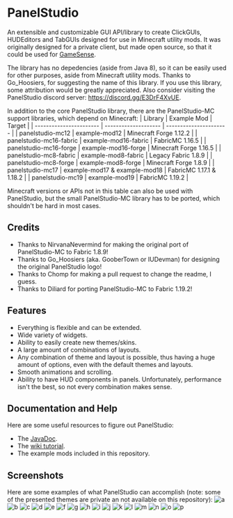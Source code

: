 # PanelStudio
An extensible and customizable GUI API/library to create ClickGUIs, HUDEditors and TabGUIs designed for use in Minecraft utility mods. It was originally designed for a private client, but made open source, so that it could be used for [GameSense](https://github.com/IUDevman/gamesense-client).

The library has no depedencies (aside from Java 8), so it can be easily used for other purposes, aside from Minecraft utility mods. Thanks to Go_Hoosiers, for suggesting the name of this library. If you use this library, some attribution would be greatly appreciated. Also consider visiting the PanelStudio discord server: https://discord.gg/E3DrF4XvUE.

In addition to the core PanelStudio library, there are the PanelStudio-MC support libraries, which depend on Minecraft:
| Library                 | Example Mod          | Target                 |
| ----------------------- | -------------------- | ---------------------- |
| panelstudio-mc12        | example-mod12        | Minecraft Forge 1.12.2 |
| panelstudio-mc16-fabric | example-mod16-fabric | FabricMC 1.16.5        |
| panelstudio-mc16-forge  | example-mod16-forge  | Minecraft Forge 1.16.5 |
| panelstudio-mc8-fabric  | example-mod8-fabric  | Legacy Fabric 1.8.9    |
| panelstudio-mc8-forge   | example-mod8-forge   | Minecraft Forge 1.8.9  |
| panelstudio-mc17        | example-mod17 & example-mod18 | FabricMC 1.17.1 & 1.18.2 |
| panelstudio-mc19        | example-mod19        | FabricMC 1.19.2        |

Minecraft versions or APIs not in this table can also be used with PanelStudio, but the small PanelStudio-MC library has to be ported, which shouldn't be hard in most cases.

## Credits
* Thanks to NirvanaNevermind for making the original port of PanelStudio-MC to Fabric 1.8.9!
* Thanks to Go_Hoosiers (aka. GooberTown or IUDevman) for designing the original PanelStudio logo!
* Thanks to Chomp for making a pull request to change the readme, I guess.
* Thanks to Diliard for porting PanelStudio-MC to Fabric 1.19.2!

## Features
* Everything is flexible and can be extended.
* Wide variety of widgets.
* Ability to easily create new themes/skins.
* A large amount of combinations of layouts.
* Any combination of theme and layout is possible, thus having a huge amount of options, even with the default themes and layouts.
* Smooth animations and scrolling.
* Ability to have HUD components in panels.
Unfortunately, performance isn't the best, so not every combination makes sense.

## Documentation and Help
Here are some useful resources to figure out PanelStudio:
* The [JavaDoc](https://lukflug.github.io/panelstudio.html).
* The [wiki tutorial](https://github.com/lukflug/PanelStudio/wiki).
* The example mods included in this repository.

## Screenshots
Here are some examples of what PanelStudio can accomplish (note: some of the presented themes are private an not available on this repository):
![a](https://raw.githubusercontent.com/lukflug/PanelStudio/main/screenshots/2021-08-20_19.44.27.png)
![b](https://raw.githubusercontent.com/lukflug/PanelStudio/main/screenshots/2021-08-20_19.44.35.png)
![c](https://raw.githubusercontent.com/lukflug/PanelStudio/main/screenshots/2021-08-20_19.44.38.png)
![d](https://raw.githubusercontent.com/lukflug/PanelStudio/main/screenshots/2021-08-20_19.44.42.png)
![e](https://raw.githubusercontent.com/lukflug/PanelStudio/main/screenshots/2021-08-20_19.45.38.png)
![f](https://raw.githubusercontent.com/lukflug/PanelStudio/main/screenshots/2021-08-20_19.45.49.png)
![g](https://raw.githubusercontent.com/lukflug/PanelStudio/main/screenshots/2021-08-20_19.46.03.png)
![h](https://raw.githubusercontent.com/lukflug/PanelStudio/main/screenshots/2021-08-20_19.46.17.png)
![i](https://raw.githubusercontent.com/lukflug/PanelStudio/main/screenshots/2021-08-20_19.46.35.png)
![j](https://raw.githubusercontent.com/lukflug/PanelStudio/main/screenshots/2021-08-20_19.48.45.png)
![k](https://raw.githubusercontent.com/lukflug/PanelStudio/main/screenshots/2021-08-20_19.48.56.png)
![l](https://raw.githubusercontent.com/lukflug/PanelStudio/main/screenshots/2021-08-20_19.49.03.png)
![m](https://raw.githubusercontent.com/lukflug/PanelStudio/main/screenshots/2021-08-20_19.49.07.png)
![n](https://raw.githubusercontent.com/lukflug/PanelStudio/main/screenshots/2021-08-20_19.55.32.png)
![o](https://raw.githubusercontent.com/lukflug/PanelStudio/main/screenshots/2021-08-20_19.55.47.png)
![p](https://raw.githubusercontent.com/lukflug/PanelStudio/main/screenshots/2021-08-20_19.55.54.png)
